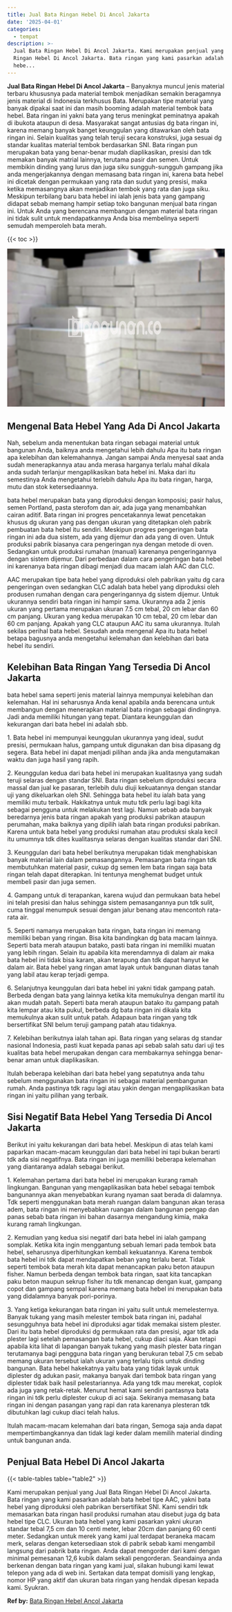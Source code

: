 ```yaml
---
title: Jual Bata Ringan Hebel Di Ancol Jakarta
date: '2025-04-01'
categories:
  - tempat
description: >-
  Jual Bata Ringan Hebel Di Ancol Jakarta. Kami merupakan penjual yang Jual Bata
  Ringan Hebel Di Ancol Jakarta. Bata ringan yang kami pasarkan adalah bata
  hebe...
---
```


**Jual Bata Ringan Hebel Di Ancol Jakarta** – Banyaknya muncul jenis material terbaru khususnya pada material tembok menjadikan semakin beragamnya jenis material di Indonesia terkhusus Bata. Merupakan tipe material yang banyak dipakai saat ini dan masih booming adalah material tembok bata hebel. Bata ringan ini yakni bata yang terus meningkat peminatnya apakah di ibukota ataupun di desa. Masyarakat sangat antusias dg bata ringan ini, karena memang banyak banget keunggulan yang ditawarkan oleh bata ringan ini. Selain kualitas yang telah teruji secara konstruksi, juga sesuai dg standar kualitas material tembok berdasarkan SNI. Bata ringan pun merupakan bata yang benar-benar mudah diaplikasikan, presisi dan tdk memakan banyak matrial lainnya, terutama pasir dan semen. Untuk membikin dinding yang lurus dan juga siku sungguh-sungguh gampang jika anda mengerjakannya dengan memasang bata ringan ini, karena bata hebel ini dicetak dengan permukaan yang rata dan sudut yang presisi, maka ketika memasangnya akan menjadikan tembok yang rata dan juga siku. Meskipun terbilang baru bata hebel ini ialah jenis bata yang gampang didapat sebab memang hampir setiap toko bangunan menjual bata ringan ini. Untuk Anda yang berencana membangun dengan material bata ringan ini tidak sulit untuk mendapatkannya Anda bisa membelinya seperti semudah memperoleh bata merah.

{{< toc >}}

![Jual Bata Ringan Hebel Di Ancol Jakarta](/images/jual-hebel-murah-06.png)

## Mengenal Bata Hebel Yang Ada Di Ancol Jakarta

Nah, sebelum anda menentukan bata ringan sebagai material untuk bangunan Anda, baiknya anda mengetahui lebih dahulu Apa itu bata ringan apa kelebihan dan kelemahannya. Jangan sampai Anda menyesal saat anda sudah menerapkannya atau anda merasa harganya terlalu mahal dikala anda sudah terlanjur mengaplikasikan bata hebel ini. Maka dari itu semestinya Anda mengetahui terlebih dahulu Apa itu bata ringan, harga, mutu dan stok ketersediaannya.

bata hebel merupakan bata yang diproduksi dengan komposisi; pasir halus, semen Portland, pasta sterofom dan air, ada juga yang menambahkan cairan aditif. Bata ringan ini progres pencetakannya lewat pencetakan khusus dg ukuran yang pas dengan ukuran yang ditetapkan oleh pabrik pembuatan bata hebel itu sendiri. Meskipun progres pengeringan bata ringan ini ada dua sistem, ada yang dijemur dan ada yang di oven. Untuk produksi pabrik biasanya cara pengeringan nya dengan metode di oven. Sedangkan untuk produksi rumahan (manual) karenanya pengeringannya dengan sistem dijemur. Dari perbedaan dalam cara pengeringan bata hebel ini karenanya bata ringan dibagi menjadi dua macam ialah AAC dan CLC.

AAC merupakan tipe bata hebel yang diproduksi oleh pabrikan yaitu dg cara pengeringan oven sedangkan CLC adalah bata hebel yang diproduksi oleh produsen rumahan dengan cara pengeringannya dg sistem dijemur. Untuk ukurannya sendiri bata ringan ini hampir sama. Ukurannya ada 2 jenis ukuran yang pertama merupakan ukuran 7.5 cm tebal, 20 cm lebar dan 60 cm panjang. Ukuran yang kedua merupakan 10 cm tebal, 20 cm lebar dan 60 cm panjang. Apakah yang CLC ataupun AAC itu sama ukurannya. Itulah sekilas perihal bata hebel. Sesudah anda mengenal Apa itu bata hebel betapa bagusnya anda mengetahui kelemahan dan kelebihan dari bata hebel itu sendiri.

## Kelebihan Bata Ringan Yang Tersedia Di Ancol Jakarta

bata hebel sama seperti jenis material lainnya mempunyai kelebihan dan kelemahan. Hal ini seharusnya Anda kenal apabila anda berencana untuk membangun dengan menerapkan material bata ringan sebagai dindingnya. Jadi anda memiliki hitungan yang tepat. Diantara keunggulan dan kekurangan dari bata hebel ini adalah sbb.

1\. Bata hebel ini mempunyai keunggulan ukurannya yang ideal, sudut presisi, permukaan halus, gampang untuk digunakan dan bisa dipasang dg segera. Bata hebel ini dapat menjadi pilihan anda jika anda mengutamakan waktu dan juga hasil yang rapih.

2\. Keunggulan kedua dari bata hebel ini merupakan kualitasnya yang sudah teruji selaras dengan standar SNI. Bata ringan sebelum diproduksi secara massal dan jual ke pasaran, terlebih dulu diuji kekuatannya dengan standar uji yang dikeluarkan oleh SNI. Sehingga bata hebel itu ialah bata yang memiliki mutu terbaik. Hakikatnya untuk mutu tdk perlu lagi bagi kita sebagai pengguna untuk melakukan test lagi. Namun sebab ada banyak beredarnya jenis bata ringan apakah yang produksi pabrikan ataupun perumahan, maka baiknya yang dipilih ialah bata ringan produksi pabrikan. Karena untuk bata hebel yang produksi rumahan atau produksi skala kecil itu umumnya tdk dites kualitasnya selaras dengan kualitas standar dari SNI.

3\. Keunggulan dari bata hebel berikutnya merupakan tidak menghabiskan banyak material lain dalam pemasangannya. Pemasangan bata ringan tdk membutuhkan material pasir, cukup dg semen lem bata ringan saja bata ringan telah dapat diterapkan. Ini tentunya menghemat budget untuk membeli pasir dan juga semen.

4\. Gampang untuk di terapankan, karena wujud dan permukaan bata hebel ini telah presisi dan halus sehingga sistem pemasangannya pun tdk sulit, cuma tinggal menumpuk sesuai dengan jalur benang atau mencontoh rata-rata air.

5\. Seperti namanya merupakan bata ringan, bata ringan ini memang memiliki beban yang ringan. Bisa kita bandingkan dg bata macam lainnya. Seperti bata merah ataupun batako, pasti bata ringan ini memiliki muatan yang lebih ringan. Selain itu apabila kita merendamnya di dalam air maka bata hebel ini tidak bisa karam, akan terapung dan tdk dapat hanyut ke dalam air. Bata hebel yang ringan amat layak untuk bangunan diatas tanah yang labil atau kerap terjadi gempa.

6\. Selanjutnya keunggulan dari bata hebel ini yakni tidak gampang patah. Berbeda dengan bata yang lainnya ketika kita memukulnya dengan martil itu akan mudah patah. Seperti bata merah ataupun batako itu gampang patah kita lempar atau kita pukul, berbeda dg bata ringan ini dikala kita memukulnya akan sulit untuk patah. Adapaun bata ringan yang tdk bersertifikat SNI belum teruji gampang patah atau tidaknya.

7\. Kelebihan berikutnya ialah tahan api. Bata ringan yang selaras dg standar nasional Indonesia, pasti kuat kepada panas api sebab salah satu dari uji tes kualitas bata hebel merupakan dengan cara membakarnya sehingga benar-benar aman untuk diaplikasikan.

Itulah beberapa kelebihan dari bata hebel yang sepatutnya anda tahu sebelum menggunakan bata ringan ini sebagai material pembangunan rumah. Anda pastinya tdk ragu lagi atau yakin dengan mengaplikasikan bata ringan ini yaitu pilihan yang terbaik.

## Sisi Negatif Bata Hebel Yang Tersedia Di Ancol Jakarta

Berikut ini yaitu kekurangan dari bata hebel. Meskipun di atas telah kami paparkan macam-macam keunggulan dari bata hebel ini tapi bukan berarti tdk ada sisi negatifnya. Bata ringan ini juga memiliki beberapa kelemahan yang diantaranya adalah sebagai berikut.

1\. Kelemahan pertama dari bata hebel ini merupakan kurang ramah lingkungan. Bangunan yang mengaplikasikan bata hebel sebagai tembok bangunannya akan menyebabkan kurang nyaman saat berada di dalamnya. Tdk seperti menggunakan bata merah ruangan dalam bangunan akan terasa adem, bata ringan ini menyebabkan ruangan dalam bangunan pengap dan panas sebab bata ringan ini bahan dasarnya mengandung kimia, maka kurang ramah lingkungan.

2\. Kemudian yang kedua sisi negatif dari bata hebel ini ialah gampang somplak. Ketika kita ingin menggantung sebuah lemari pada tembok bata hebel, seharusnya diperhitungkan kembali kekuatannya. Karena tembok bata hebel ini tdk dapat mendapatkan beban yang terlalu berat. Tidak seperti tembok bata merah kita dapat menancapkan paku beton ataupun fisher. Namun berbeda dengan tembok bata ringan, saat kita tancapkan paku beton maupun sekrup fisher itu tdk menancap dengan kuat, gampang copot dan gampang sempal karena memang bata hebel ini merupakan bata yang didalamnya banyak pori-porinya.

3\. Yang ketiga kekurangan bata ringan ini yaitu sulit untuk memelesternya. Banyak tukang yang masih melester tembok bata ringan ini, padahal sesungguhnya bata hebel ini diproduksi agar tidak memakai sistem plester. Dari itu bata hebel diproduksi dg permukaan rata dan presisi, agar tdk ada plester lagi setelah pemasangan bata hebel, cukup diaci saja. Akan tetapi apabila kita lihat di lapangan banyak tukang yang masih plester bata ringan terutamanya bagi pengguna bata ringan yang berukuran tebal 7,5 cm sebab memang ukuran tersebut ialah ukuran yang terlalu tipis untuk dinding bangunan. Bata hebel hakekatnya yaitu bata yang tidak layak untuk diplester dg adukan pasir, makanya banyak dari tembok bata ringan yang diplester tidak baik hasil pelestariannya. Ada yang tdk mau merekat, coplok ada juga yang retak-retak. Menurut hemat kami sendiri pantasnya bata ringan ini tdk perlu diplester cukup di aci saja. Sekiranya memasang bata ringan ini dengan pasangan yang rapi dan rata karenanya plesteran tdk dibutuhkan lagi cukup diaci telah halus.

Itulah macam-macam kelemahan dari bata ringan, Semoga saja anda dapat mempertimbangkannya dan tidak lagi keder dalam memilih material dinding untuk bangunan anda.

## Penjual Bata Hebel Di Ancol Jakarta

{{< table-tables table="table2" >}}

Kami merupakan penjual yang Jual Bata Ringan Hebel Di Ancol Jakarta. Bata ringan yang kami pasarkan adalah bata hebel tipe AAC, yakni bata hebel yang diproduksi oleh pabrikan bersertifikat SNI. Kami sendiri tdk memasarkan bata ringan hasil produksi rumahan atau disebut juga dg bata hebel tipe CLC. Ukuran bata hebel yang kami pasarkan yakni ukuran standar tebal 7,5 cm dan 10 centi meter, lebar 20cm dan panjang 60 centi meter. Sedangkan untuk merek yang kami jual terdapat beraneka macam merk, selaras dengan ketersediaan stok di pabrik sebab kami mengambil langsung dari pabrik bata ringan. Anda dapat mengorder dari kami dengan minimal pemesanan 12,6 kubik dalam sekali pengorderan. Seandainya anda berkenan dengan bata ringan yang kami jual, silakan hubungi kami lewat telepon yang ada di web ini. Sertakan data tempat domisili yang lengkap, nomor HP yang aktif dan ukuran bata ringan yang hendak dipesan kepada kami. Syukran.

**Ref by:** [Bata Ringan Hebel Ancol Jakarta](https://id.wikipedia.org/wiki/Bata)

